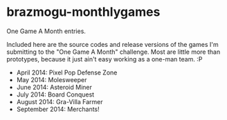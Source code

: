 brazmogu-monthlygames
=====================

One Game A Month entries.

Included here are the source codes and release versions of the games I'm submitting to the "One Game A Month" challenge. Most are little more than prototypes, because it just ain't easy working as a one-man team. :P

* April 2014: Pixel Pop Defense Zone
* May 2014: Molesweeper
* June 2014: Asteroid Miner
* July 2014: Board Conquest
* August 2014: Gra-Villa Farmer
* September 2014: Merchants!